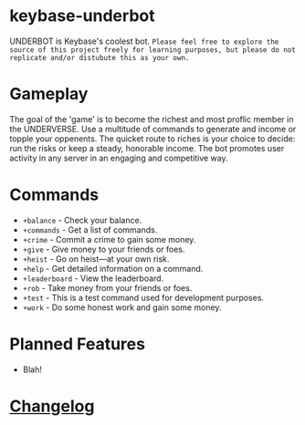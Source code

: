 # keybase-underbot
 
UNDERBOT is Keybase's coolest bot.
```Please feel free to explore the source of this project freely for learning purposes, but please do not replicate and/or distubute this as your own.```

# Gameplay
The goal of the 'game' is to become the richest and most proflic member in the UNDERVERSE. Use a multitude of commands to generate and income or topple your oppenents. The quicket route to riches is your choice to decide: run the risks or keep a steady, honorable income. The bot promotes user activity in any server in an engaging and competitive way.

# Commands
- `+balance` - Check your balance.
- `+commands` - Get a list of commands.
- `+crime` - Commit a crime to gain some money.
- `+give` - Give money to your friends or foes.
- `+heist` - Go on heist—at your own risk.
- `+help` - Get detailed information on a command.
- `+leaderboard` - View the leaderboard.
- `+rob` - Take money from your friends or foes.
- `+test` - This is a test command used for development purposes.
- `+work` - Do some honest work and gain some money.

# Planned Features
- Blah!

# [Changelog](https://github.com/al5ina5/keybase-underbot/blob/master/CHANGELOG.md)